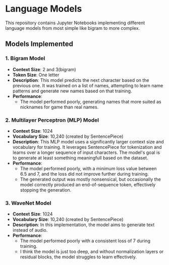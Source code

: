 # Language Models


This repository contains Jupyter Notebooks implementing different language models from most simple like bigram to more complex.

## Models Implemented

### 1. **Bigram Model**
- **Context Size**: 2 and 3(bigram)
- **Token Size**: One letter
- **Description**: This model predicts the next character based on the previous one. It was trained on a list of names, attempting to learn name patterns and generate new names based on that training.
- **Performance**: 
    - The model performed poorly, generating names that more suited as nicknames for game than real names.

### 2. **Multilayer Perceptron (MLP) Model**
- **Context Size**: 1024
- **Vocabulary Size**: 10,240 (created by SentencePiece)
- **Description**: This MLP model uses a significantly larger context size and vocabulary for training. It leverages SentencePiece for tokenization and learns over a longer sequence of input characters. The model's goal is to generate at least something meaningfull based on the dataset.
- **Performance**: 
    - The model performed poorly, with a minimum loss value between 6.5 and 7, and the loss did not improve further during training.
    - The generated output was mostly nonsensical, but occasionally the model correctly produced an end-of-sequence token, effectively stopping the generation.

### 3. **WaveNet Model**
- **Context Size**: 1024
- **Vocabulary Size**: 10,240 (created by SentencePiece)
- **Description**: In this implementation, the model aims to generate text instead of audio.
- **Performance**: 
    - The model performed poorly with a consistent loss of 7 during training.
    - I think the model is just too deep, and without normalization layers or residual blocks, the model struggles to learn effectively.
